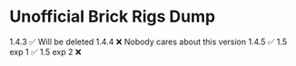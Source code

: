 # Unofficial Brick Rigs Dump
1.4.3 ✅ Will be deleted
1.4.4 ❌ Nobody cares about this version
1.4.5 ✅
1.5 exp 1 ✅
1.5 exp 2 ❌

